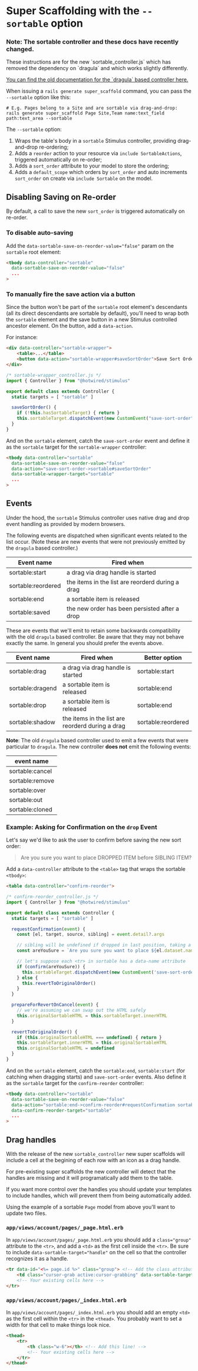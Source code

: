 # Super Scaffolding with the `--sortable` option

<div class="rounded-md border bg-amber-100 border-amber-200 py-4 px-5 mb-3 not-prose">
  <h3 class="text-sm text-amber-800 font-light mb-2">
    Note: The sortable controller and these docs have recently changed.
  </h3>
  <p class="text-sm text-amber-800 font-light mb-2">
    These instructions are for the new `sortable_controller.js` which has removed the dependency on `dragula` and which works slightly differently.
  </p>
  <p class="text-sm text-amber-800 font-light">
    <a href="/docs/super-scaffolding/dragula-sortable">You can find the old documentation for the `dragula` based controller here.</a>
  </p>
</div>

When issuing a `rails generate super_scaffold` command, you can pass the `--sortable` option like this:

```
# E.g. Pages belong to a Site and are sortable via drag-and-drop:
rails generate super_scaffold Page Site,Team name:text_field path:text_area --sortable
```

The `--sortable` option:

1. Wraps the table's body in a `sortable` Stimulus controller, providing drag-and-drop re-ordering;
2. Adds a `reorder` action to your resource via `include SortableActions`, triggered automatically on re-order;
3. Adds a `sort_order` attribute to your model to store the ordering;
4. Adds a `default_scope` which orders by `sort_order` and auto increments `sort_order` on create via `include Sortable` on the model.

## Disabling Saving on Re-order

By default, a call to save the new `sort_order` is triggered automatically on re-order.

### To disable auto-saving

Add the  `data-sortable-save-on-reorder-value="false"` param on the `sortable` root element:

```html
<tbody data-controller="sortable"
  data-sortable-save-on-reorder-value="false"
  ...
>
```

### To manually fire the save action via a button

Since the button won't be part of the `sortable` root element's descendants (all its direct descendants are sortable by default), you'll need to wrap both the `sortable` element and the save button in a new Stimulus controlled ancestor element. On the button, add a `data-action`.

For instance:

```html
<div data-controller="sortable-wrapper">
    <table>...</table>
    <button data-action="sortable-wrapper#saveSortOrder">Save Sort Order</button>
</div>
```

```js
/* sortable-wrapper_controller.js */
import { Controller } from "@hotwired/stimulus"

export default class extends Controller {
  static targets = [ "sortable" ]

  saveSortOrder() {
    if (!this.hasSortableTarget) { return }
    this.sortableTarget.dispatchEvent(new CustomEvent("save-sort-order"))
  }
}
```

And on the `sortable` element, catch the `save-sort-order` event and define it as the `sortable` target for the `sortable-wrapper` controller:

```html
<tbody data-controller="sortable"
  data-sortable-save-on-reorder-value="false"
  data-action="save-sort-order->sortable#saveSortOrder"
  data-sortable-wrapper-target="sortable"
  ...
>
```

## Events

Under the hood, the `sortable` Stimulus controller uses native drag and drop event handling as provided by modern browsers.

The following events are dispatched when significant events related to the list occur. (Note these are new events that were not previously emitted by the `dragula` based controller.)

| Event name         | Fired when                                          |
|--------------------|-----------------------------------------------------|
| sortable:start     | a drag via drag handle is started                   |
| sortable:reordered | the items in the list are reorderd during a drag    |
| sortable:end       | a sortable item is released                         |
| sortable:saved     | the new order has been persisted after a drop       |

These are events that we'll emit to retain some backwards compatibility with the old `dragula` based controller. Be aware that they may not behave exactly the same. In general you should prefer the events above.

| Event name       | Fired when                                         | Better option      |
|------------------|----------------------------------------------------|--------------------|
| sortable:drag    | a drag via drag handle is started                  | sortable:start     |
| sortable:dragend | a sortable item is released                        | sortable:end       |
| sortable:drop    | a sortable item is released                        | sortable:end       |
| sortable:shadow  | the items in the list are reorderd during a drag   | sortable:reordered |

**Note**: The old `dragula` based controller used to emit a few events that were particular to `dragula`. The new controller **does not** emit the following events:

| event name           |
|----------------------|
| sortable:cancel      |
| sortable:remove      |
| sortable:over        |
| sortable:out         |
| sortable:cloned      |

### Example: Asking for Confirmation on the `drop` Event

Let's say we'd like to ask the user to confirm before saving the new sort order:

> Are you sure you want to place DROPPED ITEM before SIBLING ITEM?

Add a `data-controller` attribute to the `<table>` tag that wraps the sortable `<tbody>`:

```html
<table data-controller="confirm-reorder">
```

```js
/* confirm-reorder_controller.js */
import { Controller } from "@hotwired/stimulus"

export default class extends Controller {
  static targets = [ "sortable" ]

  requestConfirmation(event) {
    const [el, target, source, sibling] = event.detail?.args

    // sibling will be undefined if dropped in last position, taking a shortcut here
    const areYouSure = `Are you sure you want to place ${el.dataset.name} before ${sibling.dataset.name}?`

    // let's suppose each <tr> in sortable has a data-name attribute
    if (confirm(areYouSure)) {
      this.sortableTarget.dispatchEvent(new CustomEvent('save-sort-order'))
    } else {
      this.revertToOriginalOrder()
    }
  }

  prepareForRevertOnCancel(event) {
    // we're assuming we can swap out the HTML safely
    this.originalSortableHTML = this.sortableTarget.innerHTML
  }

  revertToOriginalOrder() {
    if (this.originalSortableHTML === undefined) { return }
    this.sortableTarget.innerHTML = this.originalSortableHTML
    this.originalSortableHTML = undefined
  }
}
```

And on the `sortable` element, catch the `sortable:end`, `sortable:start` (for catching when dragging starts) and `save-sort-order` events. Also define it as the `sortable` target for the `confirm-reorder` controller:

```html
<tbody data-controller="sortable"
  data-sortable-save-on-reorder-value="false"
  data-action="sortable:end->confirm-reorder#requestConfirmation sortable:start->confirm-reorder#prepareForRevertOnCancel save-sort-order->sortable#saveSortOrder"
  data-confirm-reorder-target="sortable"
  ...
>
```

## Drag handles

With the release of the new `sortable_controller` new super scaffolds will include a cell at the begining of each row with an icon as a drag handle.

For pre-existing super scaffolds the new controller will detect that the handles are missing and it will programatically add them to the table.

If you want more control over the handles you should update your templates to include handles, which will prevent them from being automatically added.

Using the example of a sortable `Page` model from above you'll want to update two files.

### `app/views/account/pages/_page.html.erb`

In `app/views/account/pages/_page.html.erb` you should add a `class="group"` attribute to the `<tr>`, and add a `<td>` as the first cell inside the `<tr>`. Be sure to include `data-sortable-target="handle"` on the cell so that the controller recognizes it as a handle.

```html
<tr data-id="<%= page.id %>" class="group"> <!-- Add the class attribute on this line! -->
    <td class="cursor-grab active:cursor-grabbing" data-sortable-target="handle"><i class="ti ti-menu opacity-25 group-hover:opacity-100"></i></td> <!-- Add this line! -->
    <!-- Your existing cells here -->
</tr>
```

### `app/views/account/pages/_index.html.erb`

In `app/views/account/pages/_index.html.erb` you should add an empty `<td>` as the first cell within the `<tr>` in the `<thead>`. You probably want to set a width for that cell to make things look nice.

```html
<thead>
    <tr>
        <th class="w-6"></th> <!-- Add this line! -->
        <!-- Your existing cells here -->
    </tr>
</thead>
```


